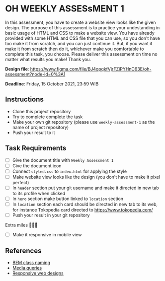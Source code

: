 # OH WEEKLY ASSESsMENT 1

In this assessment, you have to create a website view looks like the given design. The purpose of this assessment is to practice your undestanding in basic usage of HTML and CSS to make a website view. You have already provided with some HTML and CSS file that you can use, so you don't have too make it from scratch, and you can just continue it. But, if you want it make it from scratch then do it, whichever make you comfortable to complete this task, you choose. Please deliver this assessment on time no matter what results you make! Thank you.

**Design file**: https://www.figma.com/file/BJ4opqkfVjrFZiPYHnC63E/oh-assessment?node-id=0%3A1

**Deadline**: Friday, 15 October 2021, 23:59 WIB

## Instructions

- Clone this project repository
- Try to complete complete the task
- Make your own git repository (please use `weekly-assessment-1` as the name of project repository)
- Push your result to it

## Task Requirements

- [ ] Give the document title with `Weekly Assessment 1`
- [ ] Give the document icon
- [ ] Connect `styled.css` to `index.html` for applying the style
- [ ] Make website view looks like the design (you don't have to make it pixel perfect)
- [ ] In `header` section put your git username and make it directed in new tab to its profile when clicked
- [ ] In `hero` section make button linked to `location` section
- [ ] In `location` section each card should be directed in new tab to its web, for instance Tokopedia card directed to https://www.tokopedia.com/
- [ ] Push your result in your git repository

Extra miles 🚀🚀🚀

- [ ] Make it responsive in mobile view

## References

- [BEM class naming](http://getbem.com/naming/)
- [Media queries](https://css-tricks.com/a-complete-guide-to-css-media-queries/)
- [Responsive web designs](https://www.freecodecamp.org/news/taking-the-right-approach-to-responsive-web-design/)
